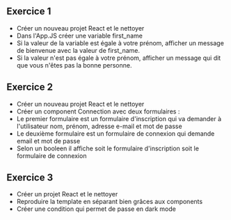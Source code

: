 ## Exercice 1

 - Créer un nouveau projet React et le nettoyer
 - Dans l'App.JS créer une variable first_name
 - Si la valeur de la variable est égale à votre prénom, afficher un message de bienvenue avec la valeur de first_name.
 - Si la valeur n'est pas égale à votre prénom, afficher un message qui dit que vous n'êtes pas la bonne personne.

## Exercice 2
- Créer un nouveau projet React et le nettoyer
- Créer un component Connection avec deux formulaires :
- Le premier formulaire est un formulaire d'inscription qui va demander à l'utilisateur nom, prénom, adresse e-mail et mot de passe
- Le deuxième formulaire est un formulaire de connexion qui demande email et mot de passe 
- Selon un booleen il affiche soit le formulaire d'inscription soit le formulaire de connexion

## Exercice 3
- Créer un projet React et le nettoyer
- Reproduire la template en séparant bien grâces aux components
- Créer une condition qui permet de passe en dark mode